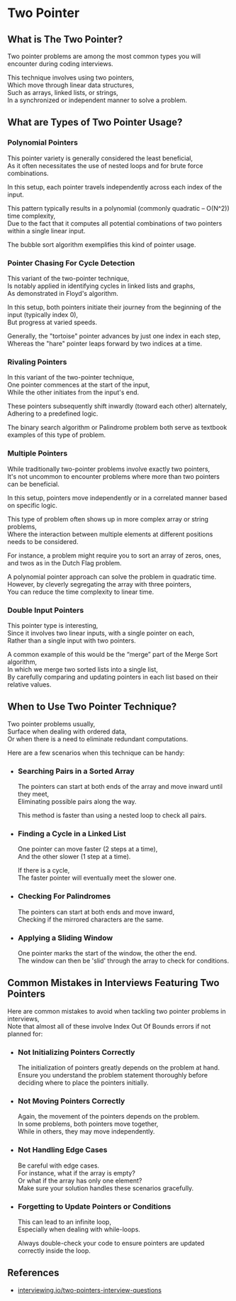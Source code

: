 # Two Pointer

## What is The Two Pointer?

Two pointer problems are among the most common types you will encounter during coding interviews.

This technique involves using two pointers,  
Which move through linear data structures,  
Such as arrays, linked lists, or strings,  
In a synchronized or independent manner to solve a problem.

## What are Types of Two Pointer Usage?

### Polynomial Pointers

This pointer variety is generally considered the least beneficial,  
As it often necessitates the use of nested loops and for brute force combinations.

In this setup, each pointer travels independently across each index of the input.

This pattern typically results in a polynomial (commonly quadratic – O(N^2)) time complexity,  
Due to the fact that it computes all potential combinations of two pointers within a single linear input.

The bubble sort algorithm exemplifies this kind of pointer usage.

### Pointer Chasing For Cycle Detection

This variant of the two-pointer technique,  
Is notably applied in identifying cycles in linked lists and graphs,  
As demonstrated in Floyd's algorithm.

In this setup, both pointers initiate their journey from the beginning of the input (typically index 0),  
But progress at varied speeds.

Generally, the "tortoise" pointer advances by just one index in each step,  
Whereas the "hare" pointer leaps forward by two indices at a time.

### Rivaling Pointers

In this variant of the two-pointer technique,  
One pointer commences at the start of the input,  
While the other initiates from the input's end.

These pointers subsequently shift inwardly (toward each other) alternately,  
Adhering to a predefined logic.

The binary search algorithm or Palindrome problem both serve as textbook examples of this type of problem.

### Multiple Pointers

While traditionally two-pointer problems involve exactly two pointers,  
It's not uncommon to encounter problems where more than two pointers can be beneficial.

In this setup, pointers move independently or in a correlated manner based on specific logic.

This type of problem often shows up in more complex array or string problems,  
Where the interaction between multiple elements at different positions needs to be considered.

For instance, a problem might require you to sort an array of zeros, ones, and twos as in the Dutch Flag problem.

A polynomial pointer approach can solve the problem in quadratic time.  
However, by cleverly segregating the array with three pointers,  
You can reduce the time complexity to linear time.

### Double Input Pointers

This pointer type is interesting,  
Since it involves two linear inputs, with a single pointer on each,  
Rather than a single input with two pointers.

A common example of this would be the “merge” part of the Merge Sort algorithm,  
In which we merge two sorted lists into a single list,  
By carefully comparing and updating pointers in each list based on their relative values.

## When to Use Two Pointer Technique?

Two pointer problems usually,  
Surface when dealing with ordered data,  
Or when there is a need to eliminate redundant computations.

Here are a few scenarios when this technique can be handy:

- ### Searching Pairs in a Sorted Array

  The pointers can start at both ends of the array and move inward until they meet,  
  Eliminating possible pairs along the way.

  This method is faster than using a nested loop to check all pairs.

- ### Finding a Cycle in a Linked List

  One pointer can move faster (2 steps at a time),  
  And the other slower (1 step at a time).

  If there is a cycle,  
  The faster pointer will eventually meet the slower one.

- ### Checking For Palindromes

  The pointers can start at both ends and move inward,  
  Checking if the mirrored characters are the same.

- ### Applying a Sliding Window

  One pointer marks the start of the window, the other the end.  
  The window can then be 'slid' through the array to check for conditions.

## Common Mistakes in Interviews Featuring Two Pointers

Here are common mistakes to avoid when tackling two pointer problems in interviews,  
Note that almost all of these involve Index Out Of Bounds errors if not planned for:

- ### Not Initializing Pointers Correctly

  The initialization of pointers greatly depends on the problem at hand.  
  Ensure you understand the problem statement thoroughly before deciding where to place the pointers initially.

- ### Not Moving Pointers Correctly

  Again, the movement of the pointers depends on the problem.  
  In some problems, both pointers move together,  
  While in others, they may move independently.

- ### Not Handling Edge Cases

  Be careful with edge cases.  
  For instance, what if the array is empty?  
  Or what if the array has only one element?  
  Make sure your solution handles these scenarios gracefully.

- ### Forgetting to Update Pointers or Conditions

  This can lead to an infinite loop,  
  Especially when dealing with while-loops.

  Always double-check your code to ensure pointers are updated correctly inside the loop.

## References

- [interviewing.io/two-pointers-interview-questions](https://interviewing.io/two-pointers-interview-questions)
